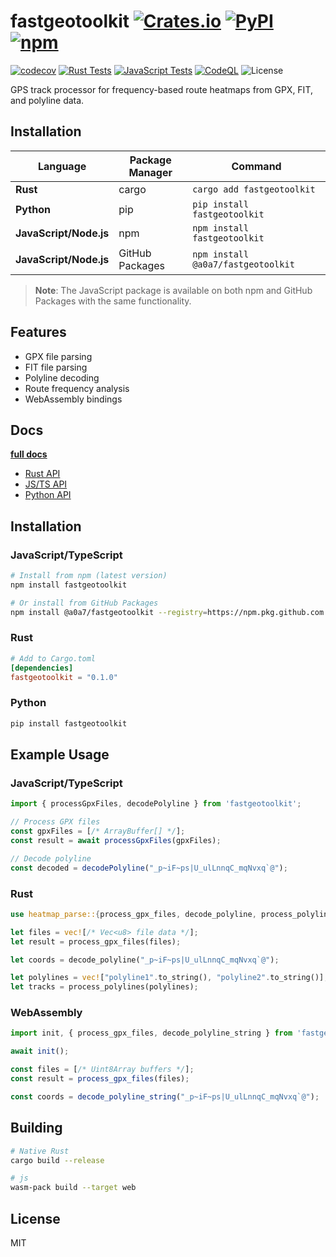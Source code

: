 # fastgeotoolkit [![Crates.io](https://img.shields.io/crates/v/fastgeotoolkit)](https://crates.io/crates/fastgeotoolkit) [![PyPI](https://img.shields.io/pypi/v/fastgeotoolkit)](https://pypi.org/project/fastgeotoolkit/) [![npm](https://img.shields.io/npm/v/fastgeotoolkit)](https://www.npmjs.com/package/fastgeotoolkit)

[![codecov](https://codecov.io/gh/a0a7/fastgeotoolkit/branch/main/graph/badge.svg)](https://codecov.io/gh/a0a7/fastgeotoolkit)
[![Rust Tests](https://github.com/a0a7/fastgeotoolkit/actions/workflows/rust-tests.yml/badge.svg)](https://github.com/a0a7/fastgeotoolkit/actions/workflows/rust-tests.yml)
[![JavaScript Tests](https://github.com/a0a7/fastgeotoolkit/actions/workflows/javascript-tests.yml/badge.svg)](https://github.com/a0a7/fastgeotoolkit/actions/workflows/javascript-tests.yml)
[![CodeQL](https://github.com/a0a7/fastgeotoolkit/actions/workflows/github-code-scanning/codeql/badge.svg)](https://github.com/a0a7/fastgeotoolkit/actions/workflows/github-code-scanning/codeql)
![License](https://img.shields.io/badge/license-MIT-blue)

GPS track processor for frequency-based route heatmaps from GPX, FIT, and polyline data.

## Installation

| Language | Package Manager | Command |
|----------|----------------|---------|
| **Rust** | cargo | `cargo add fastgeotoolkit` |
| **Python** | pip | `pip install fastgeotoolkit` |
| **JavaScript/Node.js** | npm | `npm install fastgeotoolkit` |
| **JavaScript/Node.js** | GitHub Packages | `npm install @a0a7/fastgeotoolkit` |

> **Note**: The JavaScript package is available on both npm and GitHub Packages with the same functionality.

## Features

- GPX file parsing
- FIT file parsing  
- Polyline decoding
- Route frequency analysis
- WebAssembly bindings

## Docs

**[full docs](https://a0a7.github.io/fastgeotoolkit/)**

- [Rust API](https://docs.rs/fastgeotoolkit)
- [JS/TS API](https://a0a7.github.io/fastgeotoolkit/api/typescript)
- [Python API](https://a0a7.github.io/fastgeotoolkit/api/python)

## Installation

### JavaScript/TypeScript

```bash
# Install from npm (latest version)
npm install fastgeotoolkit

# Or install from GitHub Packages
npm install @a0a7/fastgeotoolkit --registry=https://npm.pkg.github.com
```

### Rust

```toml
# Add to Cargo.toml
[dependencies]
fastgeotoolkit = "0.1.0"
```

### Python

```bash
pip install fastgeotoolkit
```

## Example Usage

### JavaScript/TypeScript

```javascript
import { processGpxFiles, decodePolyline } from 'fastgeotoolkit';

// Process GPX files
const gpxFiles = [/* ArrayBuffer[] */];
const result = await processGpxFiles(gpxFiles);

// Decode polyline
const decoded = decodePolyline("_p~iF~ps|U_ulLnnqC_mqNvxq`@");
```

### Rust

```rust
use heatmap_parse::{process_gpx_files, decode_polyline, process_polylines};

let files = vec![/* Vec<u8> file data */];
let result = process_gpx_files(files);

let coords = decode_polyline("_p~iF~ps|U_ulLnnqC_mqNvxq`@");

let polylines = vec!["polyline1".to_string(), "polyline2".to_string()];
let tracks = process_polylines(polylines);
```

### WebAssembly

```javascript
import init, { process_gpx_files, decode_polyline_string } from 'fastgeotoolkit';

await init();

const files = [/* Uint8Array buffers */];
const result = process_gpx_files(files);

const coords = decode_polyline_string("_p~iF~ps|U_ulLnnqC_mqNvxq`@");
```

## Building

```bash
# Native Rust
cargo build --release

# js
wasm-pack build --target web
```

## License

MIT